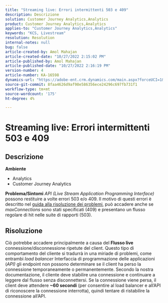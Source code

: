 ```yaml
---
title: "Streaming live: Errori intermittenti 503 e 409"
description: Descrizione
solution: Customer Journey Analytics,Analytics
product: Customer Journey Analytics,Analytics
applies-to: "Customer Journey Analytics,Analytics"
keywords: "KCS, Livestream"
resolution: Resolution
internal-notes: null
bug: false
article-created-by: Amol Mahajan
article-created-date: "10/27/2022 2:15:02 PM"
article-published-by: Amol Mahajan
article-published-date: "10/27/2022 2:16:19 PM"
version-number: 4
article-number: KA-16598
dynamics-url: "https://adobe-ent.crm.dynamics.com/main.aspx?forceUCI=1&pagetype=entityrecord&etn=knowledgearticle&id=ac1f17bc-0156-ed11-bba2-6045bd006793"
source-git-commit: 8faa4626d9af98e586356ece24296c697fb731f1
workflow-type: tm+mt
source-wordcount: '175'
ht-degree: 4%

---
```


# Streaming live: Errori intermittenti 503 e 409

## Descrizione

<b>Ambiente</b>
- Analytics
- Customer Journey Analytics

<b>Problema/Sintomi</b>
*API (Live Stream Application Programming Interface)* possono restituire a volte errori 503 e/o 409. Il motivo di questi errori è descritto nel [guida alla risoluzione dei problemi](https://github.com/AdobeDocs/analytics-1.4-apis/blob/master/docs/live-stream-api/troubleshooting.md), può accadere anche se *maxConnections* sono stati specificati (409) e presentano un flusso regolare di hit nelle suite di rapporti (503).


## Risoluzione


Ciò potrebbe accadere principalmente a causa del <b>Flusso live</b> connessione/disconnessione ripetute del client. Questo tipo di comportamento del cliente si tradurrà in una miriade di problemi, come entrambi *load balancer* Interfaccia di programmazione delle applicazioni (*API)* gli endpoint non possono determinare se il client ha perso la connessione temporaneamente o permanentemente. Secondo la nostra documentazione, il cliente deve stabilire una connessione e continuare a leggere dal flusso senza disconnettersi. Se la connessione viene persa, il client deve attendere <b>~60 secondi</b> (per consentire al load balancer e all’API di riconoscere la connessione interrotta), quindi tentare di ristabilire la connessione all’API.
